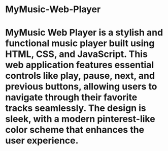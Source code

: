 # MyMusic-Web-Player
# MyMusic Web Player is a stylish and functional music player built using HTML, CSS, and JavaScript. This web application features essential controls like play, pause, next, and previous buttons, allowing users to navigate through their favorite tracks seamlessly. The design is sleek, with a modern pinterest-like color scheme that enhances the user experience.
